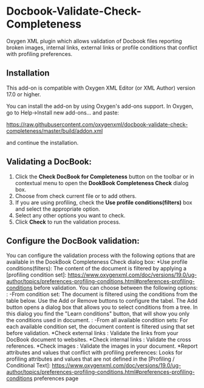 # Docbook-Validate-Check-Completeness
Oxygen XML plugin which allows validation of Docbook files reporting broken images, internal links, external links or profile conditions that conflict with profiling preferences.

## Installation


This add-on is compatible with Oxygen XML Editor (or XML Author) version 17.0 or higher. 

You can install the add-on by using Oxygen's add-ons support. In Oxygen, go to Help->Install new add-ons... and paste:

https://raw.githubusercontent.com/oxygenxml/docbook-validate-check-completeness/master/build/addon.xml

and continue the installation.


## Validating a DocBook:

1. Click the **Check DocBook for Completeness** button on the toolbar or in contextual menu to open the **DookBook Completeness Check** dialog box.
2. Choose from check current file or to add others.
3. If you are using profiling, check the **Use profile conditions(filters)** box and select the appropriate option.
4. Select any other options you want to check.
5. Click **Check** to run the validation process.

## Configure the DocBook validation:
You can configure the validation process with the following options that are available in the DookBook Completeness Check dialog box:
*Use profile conditions(filters):
The content of the document is filtered by applying a [profiling condition set]: https://www.oxygenxml.com/doc/versions/19.0/ug-author/topics/preferences-profiling-conditions.html#preferences-profiling-conditions before validation. You can choose between the following options:
:	-From condition set: The document is filtered using the conditions from the table below. Use the Add or Remove buttons to configure the tabel. The Add button opens a dialog box that allows you to select conditions from a tree. In this dialog you find the "Learn conditions" button, that will show you only the conditions used in document.
:	-From all available condition sets:  For each available condition set, the document content is filtered using that set before validation.
*Check external links : Validate the links from your DocBook document to websites.
*Check internal links : Validate the cross references.
*Check images : Validate the images in your document.
*Report attributes and values that conflict with profiling preferences:
Looks for profiling attributes and values that are not defined in the [Profiling / Conditional Text]: https://www.oxygenxml.com/doc/versions/19.0/ug-author/topics/preferences-profiling-conditions.html#preferences-profiling-conditions preferences page
